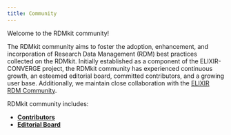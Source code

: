 ```yaml
---
title: Community
---
```


	
Welcome to the RDMkit community! 


The RDMkit community aims to foster the adoption, enhancement, and incorporation of Research Data Management (RDM) best practices collected on the RDMkit. Initially established as a component of the ELIXIR-CONVERGE project, the RDMkit community has experienced continuous growth, an esteemed editorial board, committed contributors, and a growing user base. Additionally, we maintain close collaboration with the [ELIXIR RDM Community](https://elixir-europe.org/communities/research-data-management).

RDMkit community includes:
- [**Contributors**](contributors)
- [**Editorial Board**](editorial_board)


